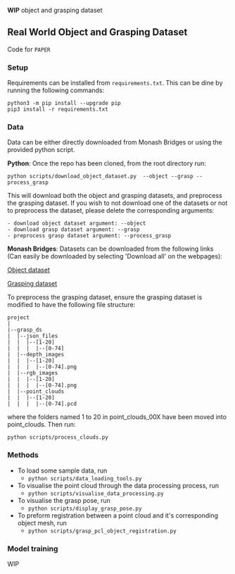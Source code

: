 **WIP** object and grasping dataset

## Real World Object and Grasping Dataset

Code for `PAPER`

### Setup

Requirements can be installed from `requirements.txt`. This can be dine by running the following commands:
```
python3 -m pip install --upgrade pip
pip3 install -r requirements.txt
```

### Data

Data can be either directly downloaded from Monash Bridges or using the provided python script.

**Python**: Once the repo has been cloned, from the root directory run:

```
python scripts/download_object_dataset.py  --object --grasp --process_grasp 
```
This will download both the object and grasping datasets, and preprocess the grasping dataset. If you wish to not download one of the datasets or not to preprocess the dataset, please delete the corresponding arguments:
```
- download object dataset argument: --object
- download grasp dataset argument: --grasp
- preprocess grasp dataset argument: --process_grasp
```

**Monash Bridges**: Datasets can be downloaded from the following links (Can easily be downloaded by selecting 'Download all' on the webpages):

[Object dataset](https://bridges.monash.edu/articles/dataset/Supermarket_Object_Dataset/20179550)

[Grasping dataset](https://bridges.monash.edu/articles/dataset/6-DoF_Real_Robotic_Grasping_Dataset/20174165)

To preprocess the grasping dataset, ensure the grasping dataset is modified to have the following file structure:
```
project
|
|--grasp_ds
|  |--json_files
|  |  |--[1-20]
|  |  |  |--[0-74]
|  |--depth_images
|  |  |--[1-20]
|  |  |  |--[0-74].png
|  |--rgb_images
|  |  |--[1-20]
|  |  |  |--[0-74].png
|  |--point_clouds
|  |  |--[1-20]
|  |  |  |--[0-74].pcd
```
where the folders named 1 to 20 in point_clouds_00X have been moved into point_clouds. Then run:
```
python scripts/process_clouds.py
```

### Methods

* To load some sample data, run 
    * `python scripts/data_loading_tools.py`
* To visualise the point cloud through the data processing process, run 
    * `python scripts/visualise_data_processing.py`
* To visualise the grasp pose, run 
    * `python scripts/display_grasp_pose.py`
* To preform registration between a point cloud and it's corresponding object mesh, run 
    * `python scripts/grasp_pcl_object_registration.py`

### Model training 
WIP